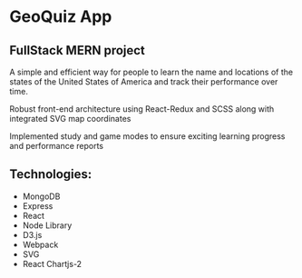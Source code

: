 # GeoQuiz App

## FullStack MERN project
A simple and efficient way for people to learn the name and locations of the states of the United States of America and track their performance over time.

Robust front-end architecture using React-Redux and SCSS along with integrated SVG map coordinates

Implemented study and game modes to ensure exciting learning progress and performance reports
## Technologies:

 * MongoDB
 * Express
 * React
 * Node Library
 * D3.js
 * Webpack
 * SVG
 * React Chartjs-2




